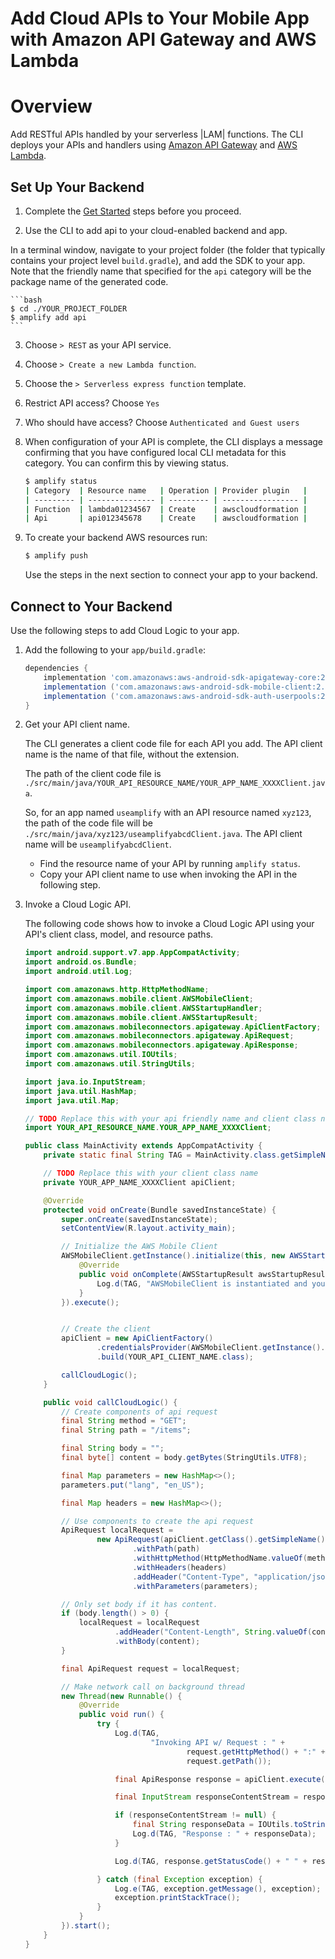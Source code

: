 # Add Cloud APIs to Your Mobile App with Amazon API Gateway and AWS Lambda

# Overview

Add RESTful APIs handled by your serverless |LAM| functions. The CLI deploys your APIs and handlers using [Amazon API Gateway](http://docs.aws.amazon.com/apigateway/latest/developerguide/) and [AWS Lambda](http://docs.aws.amazon.com/lambda/latest/dg/).

## Set Up Your Backend

1. Complete the [Get Started](./get-started) steps before you proceed.

2. Use the CLI to add api to your cloud-enabled backend and app.

 In a terminal window, navigate to your project folder (the folder that typically contains your project level `build.gradle`), and add the SDK to your app. Note that the friendly name that specified for the `api` category will be the package name of the generated code.

	```bash
	$ cd ./YOUR_PROJECT_FOLDER
	$ amplify add api
	```

3. Choose `> REST` as your API service.

4. Choose `> Create a new Lambda function`.

5. Choose the `> Serverless express function` template.

6. Restrict API access? Choose `Yes`

7. Who should have access? Choose `Authenticated and Guest users`

8. When configuration of your API is complete, the CLI displays a message confirming that you have configured local CLI metadata for this category. You can confirm this by viewing status.

    ```bash
    $ amplify status
    | Category  | Resource name   | Operation | Provider plugin   |
    | --------- | --------------- | --------- | ----------------- |
    | Function  | lambda01234567  | Create    | awscloudformation |
    | Api       | api012345678    | Create    | awscloudformation |
    ```

9. To create your backend AWS resources run:

    ```bash
    $ amplify push
    ```

   Use the steps in the next section to connect your app to your backend.

## Connect to Your Backend

Use the following steps to add Cloud Logic to your app.

1. Add the following to your `app/build.gradle`:

	```groovy
	dependencies {
		implementation 'com.amazonaws:aws-android-sdk-apigateway-core:2.6.+'
		implementation ('com.amazonaws:aws-android-sdk-mobile-client:2.6.+@aar') { transitive = true }
		implementation ('com.amazonaws:aws-android-sdk-auth-userpools:2.6.+@aar') { transitive = true }
	}
	```

2. Get your API client name.

    The CLI generates a client code file for each API you add. The API client name is the name of that file, without the extension.

    The path of the client code file is `./src/main/java/YOUR_API_RESOURCE_NAME/YOUR_APP_NAME_XXXXClient.java`.

    So, for an app named `useamplify` with an API resource named `xyz123`, the path of the code file will be `./src/main/java/xyz123/useamplifyabcdClient.java`. The API client name will be `useamplifyabcdClient`.

    - Find the resource name of your API by running `amplify status`.
    - Copy your API client name to use when invoking the API in the following step.

3. Invoke a Cloud Logic API.

    The following code shows how to invoke a Cloud Logic API using your API's client class,
    model, and resource paths.

    ```java
    import android.support.v7.app.AppCompatActivity;
    import android.os.Bundle;
    import android.util.Log;

    import com.amazonaws.http.HttpMethodName;
    import com.amazonaws.mobile.client.AWSMobileClient;
    import com.amazonaws.mobile.client.AWSStartupHandler;
    import com.amazonaws.mobile.client.AWSStartupResult;
    import com.amazonaws.mobileconnectors.apigateway.ApiClientFactory;
    import com.amazonaws.mobileconnectors.apigateway.ApiRequest;
    import com.amazonaws.mobileconnectors.apigateway.ApiResponse;
    import com.amazonaws.util.IOUtils;
    import com.amazonaws.util.StringUtils;

    import java.io.InputStream;
    import java.util.HashMap;
    import java.util.Map;

    // TODO Replace this with your api friendly name and client class name
    import YOUR_API_RESOURCE_NAME.YOUR_APP_NAME_XXXXClient;

    public class MainActivity extends AppCompatActivity {
        private static final String TAG = MainActivity.class.getSimpleName();

        // TODO Replace this with your client class name
        private YOUR_APP_NAME_XXXXClient apiClient;

        @Override
        protected void onCreate(Bundle savedInstanceState) {
            super.onCreate(savedInstanceState);
            setContentView(R.layout.activity_main);

            // Initialize the AWS Mobile Client
            AWSMobileClient.getInstance().initialize(this, new AWSStartupHandler() {
                @Override
                public void onComplete(AWSStartupResult awsStartupResult) {
                    Log.d(TAG, "AWSMobileClient is instantiated and you are connected to AWS!");
                }
            }).execute();


            // Create the client
            apiClient = new ApiClientFactory()
                    .credentialsProvider(AWSMobileClient.getInstance().getCredentialsProvider())
                    .build(YOUR_API_CLIENT_NAME.class);

            callCloudLogic();
        }

        public void callCloudLogic() {
            // Create components of api request
            final String method = "GET";
            final String path = "/items";

            final String body = "";
            final byte[] content = body.getBytes(StringUtils.UTF8);

            final Map parameters = new HashMap<>();
            parameters.put("lang", "en_US");

            final Map headers = new HashMap<>();

            // Use components to create the api request
            ApiRequest localRequest =
                    new ApiRequest(apiClient.getClass().getSimpleName())
                            .withPath(path)
                            .withHttpMethod(HttpMethodName.valueOf(method))
                            .withHeaders(headers)
                            .addHeader("Content-Type", "application/json")
                            .withParameters(parameters);

            // Only set body if it has content.
            if (body.length() > 0) {
                localRequest = localRequest
                        .addHeader("Content-Length", String.valueOf(content.length))
                        .withBody(content);
            }

            final ApiRequest request = localRequest;

            // Make network call on background thread
            new Thread(new Runnable() {
                @Override
                public void run() {
                    try {
                        Log.d(TAG,
                                "Invoking API w/ Request : " +
                                        request.getHttpMethod() + ":" +
                                        request.getPath());

                        final ApiResponse response = apiClient.execute(request);

                        final InputStream responseContentStream = response.getContent();

                        if (responseContentStream != null) {
                            final String responseData = IOUtils.toString(responseContentStream);
                            Log.d(TAG, "Response : " + responseData);
                        }

                        Log.d(TAG, response.getStatusCode() + " " + response.getStatusText());

                    } catch (final Exception exception) {
                        Log.e(TAG, exception.getMessage(), exception);
                        exception.printStackTrace();
                    }
                }
            }).start();
        }
    }
    ```
